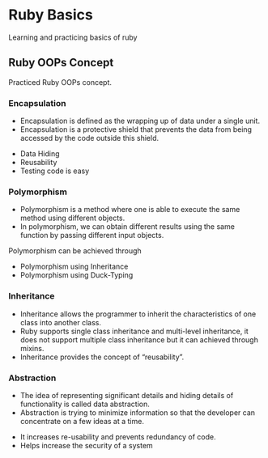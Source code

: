 # Ruby Basics

Learning and practicing basics of ruby

## Ruby OOPs Concept

Practiced Ruby OOPs concept.

### Encapsulation

- Encapsulation is defined as the wrapping up of data under a single unit.
- Encapsulation is a protective shield that prevents the data from being accessed by the code outside this shield.

* Data Hiding
* Reusability
* Testing code is easy

### Polymorphism

- Polymorphism is a method where one is able to execute the same method using different objects.
- In polymorphism, we can obtain different results using the same function by passing different input objects.

Polymorphism can be achieved through
* Polymorphism using Inheritance
* Polymorphism using Duck-Typing

### Inheritance

- Inheritance allows the programmer to inherit the characteristics of one class into another class.
- Ruby supports single class inheritance and multi-level inheritance, it does not support multiple class inheritance but it can achieved through mixins.
- Inheritance provides the concept of “reusability”.

### Abstraction

- The idea of representing significant details and hiding details of functionality is called data abstraction.
- Abstraction is trying to minimize information so that the developer can concentrate on a few ideas at a time.

* It increases re-usability and prevents redundancy of code.
* Helps increase the security of a system